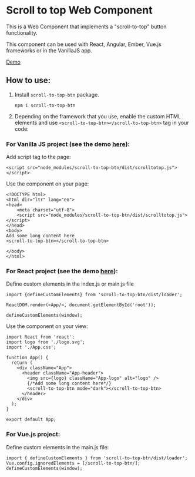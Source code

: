 # Scroll to top Web Component

This is a Web Component that implements a "scroll-to-top" button functionality.

This component can be used with React, Angular, Ember, Vue.js
frameworks or in the VanillaJS app.

[Demo](https://annmirosh.github.io/scroll-to-top/)

## How to use:

1. Install ```scroll-to-top-btn``` package.

    `npm i scroll-to-top-btn`

2. Depending on the framework that you use, enable the custom HTML elements and use ```<scroll-to-top-btn></scroll-to-top-btn>``` tag in your code:

### For Vanilla JS project (see the demo [here](https://github.com/annmirosh/scroll-to-top-demos/tree/master/vanilla-js-demo)):

Add script tag to the page:

```<script src="node_modules/scroll-to-top-btn/dist/scrolltotop.js"></script>```

Use the component on your page:

```
<!DOCTYPE html>
<html dir="ltr" lang="en">
<head>
    <meta charset="utf-8">
    <script src="node_modules/scroll-to-top-btn/dist/scrolltotop.js"></script>
</head>
<body>
Add some long content here
<scroll-to-top-btn></scroll-to-top-btn>

</body>
</html>
```

### For React project (see the demo [here](https://github.com/annmirosh/scroll-to-top-demos/tree/master/react-demo)):
Define custom elements in the index.js or main.js file


```
import {defineCustomElements} from 'scroll-to-top-btn/dist/loader';

ReactDOM.render(<App/>, document.getElementById('root'));

defineCustomElements(window);
```

Use the component on your view:

```
import React from 'react';
import logo from './logo.svg';
import './App.css';

function App() {
  return (
    <div className="App">
      <header className="App-header">
        <img src={logo} className="App-logo" alt="logo" />
        {/*Add some long content here*/}
        <scroll-to-top-btn mode="dark"></scroll-to-top-btn>
      </header>
    </div>
  );
}

export default App;
```

### For Vue.js project:

Define custom elements in the main.js file:

```
import { defineCustomElements } from 'scroll-to-top-btn/dist/loader';
Vue.config.ignoredElements = [/scroll-to-top-btn/];
defineCustomElements(window);
```
